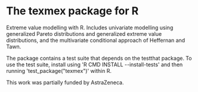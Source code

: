 The texmex package for R
========================
<!--
[![Build Status](https://travis-ci.org/harrysouthworth/texmex.svg?branch=master)](https://travis-ci.org/harrysouthworth/texmex)
[![Code Coverage](https://img.shields.io/codecov/c/github/harrysouthworth/texmex.svg)](https://codecov.io/gh/harrysouthworth/texmex)
[![CRAN Status Badge](http://www.r-pkg.org/badges/version/texmex)](https://CRAN.R-project.org/package=texmex))
-->

Extreme value modelling with R. Includes univariate
modelling using generalized Pareto distributions and
generalized extreme value distributions, and the
multivariate conditional approach of Heffernan and
Tawn.

The package contains a test suite that depends on the
testthat package. To use the test suite, install
using 'R CMD INSTALL --install-tests' and then running
'test_package("texmex")' within R.

This work was partially funded by AstraZeneca.
